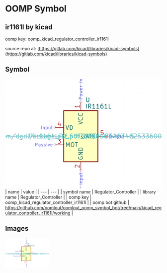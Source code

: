 # OOMP Symbol  
## ir1161l  by kicad  
  
oomp key: oomp_kicad_regulator_controller_ir1161l  
  
source repo at: [https://gitlab.com/kicad/libraries/kicad-symbols](https://gitlab.com/kicad/libraries/kicad-symbols)  
## Symbol  
  
[![working.png](working_600.png)](working.png)  
| name | value | 
| --- | --- | 
| symbol name | Regulator_Controller | 
| library name | Regulator_Controller | 
| oomp key | oomp_kicad_regulator_controller_ir1161l | 
| oomp bot github | https://github.com/oomlout/oomlout_oomp_symbol_bot/tree/main/kicad_regulator_controller_ir1161l/working | 
## Images  
  
[![working.png](working_140.png)](working.png)  
